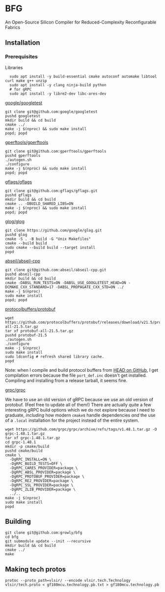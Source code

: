 # BFG

An Open-Source Silicon Compiler for Reduced-Complexity Reconfigurable Fabrics

## Installation

### Prerequisites

Libraries

```
  sudo apt install -y build-essential cmake autoconf automake libtool curl make g++ unzip
  sudo apt install -y clang ninja-build python
  # for gRPC
  sudo apt install -y libre2-dev libc-ares-dev
```

[google/googletest](https://github.com/google/googletest)

  ```
  git clone git@github.com:google/googletest
  pushd googletest
  mkdir build && cd build
  cmake ../
  make -j $(nproc) && sudo make install
  popd; popd
  ```

<!---
[google/tcmalloc](https://github.com/google/tcmalloc)
  ```
  git clone git@github.com:google/tcmalloc
  ?
  ```
  --->

[gperftools/gperftools](https://github.com/gperftools/gperftools)
  ```
  git clone git@github.com:gperftools/gperftools
  pushd gperftools
  ./autogen.sh
  ./configure
  make -j $(nproc) && sudo make install
  popd; popd
  ```

[gflags/gflags](https://github.com/gflags/gflags/blob/master/INSTALL.md)
  ```
  git clone git@github.com:gflags/gflags.git
  pushd gflags
  mkdir build && cd build
  cmake .. -DBUILD_SHARED_LIBS=ON
  make -j $(nproc) && sudo make install
  popd; popd
  ```

[glog/glog](https://github.com/google/glog)

  ```
  git clone https://github.com/google/glog.git
  pushd glog
  cmake -S . -B build -G "Unix Makefiles"
  cmake --build build
  sudo cmake --build build --target install
  popd
  ```

[abseil/abseil-cpp](https://abseil.io/docs/cpp/quickstart-cmake)

  ```
  git clone git@github.com:abseil/abseil-cpp.git
  pushd abseil-cpp
  mkdir build && cd build
  cmake -DABSL_RUN_TESTS=ON -DABSL_USE_GOOGLETEST_HEAD=ON -DCMAKE_CXX_STANDARD=17 -DABSL_PROPAGATE_CXX_STD=ON ../
  make -j $(nproc)
  sudo make install
  popd; popd
  ```

[protocolbuffers/protobuf](https://github.com/protocolbuffers/protobuf/tree/master/src)

  ```
  wget https://github.com/protocolbuffers/protobuf/releases/download/v21.5/protobuf-all-21.5.tar.gz
  tar xf protobuf-all-21.5.tar.gz
  pushd protobuf-21.5
  ./autogen.sh
  ./configure
  make -j $(nproc)
  sudo make install
  sudo ldconfig # refresh shared library cache.
  popd
  ```

Note: when I compile and build protocol buffers from [HEAD on
GitHub](https://github.com/protocolbuffers/protobuf), I get compilation errors
because the file `port_def.inc` doesn't get installed. Compiling and installing
from a release tarball, it seems fine.

[grpc/grpc](https://github.com/grpc/grpc)

We have to use an old version of gRPC because we use an old version of protobuf.
(Feel free to update all of them!) There are actually quite a few interesting
gRPC build options which we do not explore because I need to graduate,
*including* how modern `cmake`s handle dependencies *and* the use of a `.local`
installation for the project instead of the entire system.

  ```
  wget https://github.com/grpc/grpc/archive/refs/tags/v1.48.1.tar.gz -O grpc-1.48.1.tar.gz
  tar xf grpc-1.48.1.tar.gz
  cd grpc-1.48.1
  mkdir -p cmake/build
  pushd cmake/build
  cmake \
    -DgRPC_INSTALL=ON \
    -DgRPC_BUILD_TESTS=OFF \
    -DgRPC_CARES_PROVIDER=package \
    -DgRPC_ABSL_PROVIDER=package \
    -DgRPC_PROTOBUF_PROVIDER=package \
    -DgRPC_RE2_PROVIDER=package \
    -DgRPC_SSL_PROVIDER=package \
    -DgRPC_ZLIB_PROVIDER=package \
    ../..
  make -j $(nproc)
  sudo make install
  popd
  ```

<!---
[skia](https://skia.org/user/build#quick)

(You need the [ninja build system](https://ninja-build.org/).) We include skia as a submodule because it was too hard to get to build as a library.

  ```
  # git clone https://skia.googlesource.com/skia.git
  git submodule update --init
  cd skia
  python2 tools/git-sync-deps
  bin/gn gen out/Shared --args='is_official_build=true is_component_build=true'
  bin/gn gen out/Static --args='is_official_build=true'
  tools/install_dependencies.sh
  ninja -C out/Shared
  ninja -C out/Static
  ```
--->

## Building

  ```
  git clone git@github.com:growly/bfg
  cd bfg
  git submodule update --init --recursive
  mkdir build && cd build
  cmake ../
  make
  ```

## Making tech protos

```
protoc --proto_path=vlsir/ --encode vlsir.tech.Technology vlsir/tech.proto < gf180mcu.technology.pb.txt > gf180mcu.technology.pb
```
